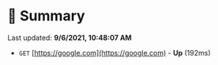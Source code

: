 # 📖 Summary
Last updated: **9/6/2021, 10:48:07 AM**

- `GET` [https://google.com](https://google.com) - **Up** (192ms)
